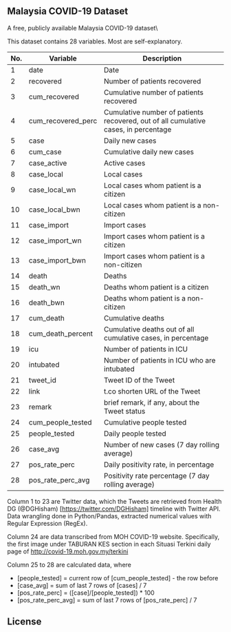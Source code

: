 ## Malaysia COVID-19 Dataset
A free, publicly available Malaysia COVID-19 dataset\


This dataset contains 28 variables. Most are self-explanatory.

| No. | Variable           | Description                                                                         |
|-----|--------------------|-------------------------------------------------------------------------------------|
| 1   | date               | Date                                                                                |
| 2   | recovered          | Number of patients recovered                                                        |
| 3   | cum_recovered      | Cumulative number of patients recovered                                             |
| 4   | cum_recovered_perc | Cumulative number of patients recovered, out of all cumulative cases, in percentage |
| 5   | case               | Daily new cases                                                                     |
| 6   | cum_case           | Cumulative daily new cases                                                          |
| 7   | case_active        | Active cases                                                                        |
| 8   | case_local         | Local cases                                                                         |
| 9   | case_local_wn      | Local cases whom patient is a citizen                                               |
| 10  | case_local_bwn     | Local cases whom patient is a non-citizen                                           |
| 11  | case_import        | Import cases                                                                        |
| 12  | case_import_wn     | Import cases whom patient is a citizen                                              |
| 13  | case_import_bwn    | Import cases whom patient is a non-citizen                                          |
| 14  | death              | Deaths                                                                              |
| 15  | death_wn           | Deaths whom patient is a citizen                                                    |
| 16  | death_bwn          | Deaths whom patient is a non-citizen                                                |
| 17  | cum_death          | Cumulative deaths                                                                   |
| 18  | cum_death_percent  | Cumulative deaths out of all cumulative cases, in percentage                        |
| 19  | icu                | Number of patients in ICU                                                           |
| 20  | intubated          | Number of patients in ICU who are intubated                                         |
| 21  | tweet_id           | Tweet ID of the Tweet                                                               |
| 22  | link               | t.co shorten URL of the Tweet                                                       |
| 23  | remark             | brief remark, if any, about the Tweet status                                        |
| 24  | cum_people_tested  | Cumulative people tested                                                            |
| 25  | people_tested      | Daily people tested                                                                 |
| 26  | case_avg           | Number of new cases (7 day rolling average)                                         |
| 27  | pos_rate_perc      | Daily positivity rate, in percentage                                                |
| 28  | pos_rate_perc_avg  | Positivity rate percentage (7 day rolling average)                                  |


Column 1 to 23 are Twitter data, which the Tweets are retrieved from Health DG (@DGHisham) [https://twitter.com/DGHisham] timeline with Twitter API. Data wrangling done in Python/Pandas, extracted numerical values with Regular Expression (RegEx).

Column 24 are data transcribed from MOH COVID-19 website. Specifically, the first image under TABURAN KES section in each Situasi Terkini daily page of http://covid-19.moh.gov.my/terkini

Column 25 to 28 are calculated data, where 
* [people_tested] = current row of [cum_people_tested] - the row before
* [case_avg] = sum of last 7 rows of [cases] / 7
* [pos_rate_perc] = ([case]/[people_tested]) * 100
* [pos_rate_perc_avg] = sum of last 7 rows of [pos_rate_perc] / 7

## License

